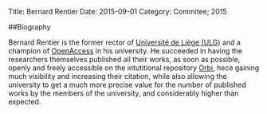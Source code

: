 Title: Bernard Rentier
Date: 2015-09-01
Category: Commitee; 2015

##Biography 

Bernard Rentier is the former rector of [Université de Liège (ULG)](http://ulg.ac.be) and a champion 
of [OpenAccess](https://en.wikipedia.org/wiki/OpenAccess) in his university. He succeeded in
having the researchers themselves published all their works, as soon as possible, openly and
freely accessible on the intutitional repository [Orbi](http://orbi.ulg.ac.be), hece gaining
much visibility and increasing their citation, while also allowing the university
to get a much more precise value for the number of published works by the members of the university,
and considerably higher than expected.
